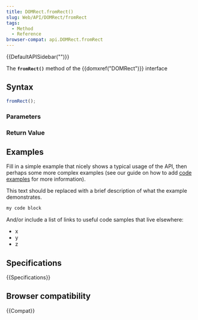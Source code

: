 ```yaml
---
title: DOMRect.fromRect()
slug: Web/API/DOMRect/fromRect
tags:
  - Method
  - Reference
browser-compat: api.DOMRect.fromRect
---
```

{{DefaultAPISidebar("")}}

The **`fromRect()`** method of the {{domxref("DOMRect")}} interface 

## Syntax

```js
fromRect();
```

### Parameters



### Return Value



## Examples

Fill in a simple example that nicely shows a typical usage of the API, then perhaps some more complex examples (see our guide on how to add [code examples](/en-US/docs/MDN/Contribute/Structures/Code_examples) for more information).

This text should be replaced with a brief description of what the example demonstrates.

```js
my code block
```

And/or include a list of links to useful code samples that live elsewhere:

*   x
*   y
*   z

## Specifications

{{Specifications}}

## Browser compatibility

{{Compat}}

